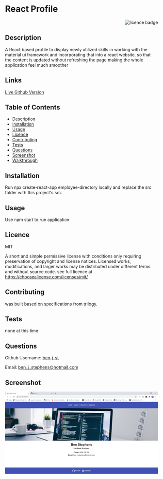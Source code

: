 # React Profile

    
<div align="right"><img alt="licence badge" src="https://img.shields.io/badge/licence-MIT-yellow"></div>

## Description 

A React based profile to display newly utilized skills in working with the material ui framework and incorporating that into a react website, so that the content is updated without refreshing the page making the whole application feel much smoother 

## Links

<a href="">Live Github Version</a>

## Table of Contents

* [Description](#Description)
* [Installation](#Installation)
* [Usage](#Usage)
* [Licence](#Licence)
* [Contributing](#Contributing)
* [Tests](#Tests)
* [Questions](#Questions)
* [Screenshot](#Screenshot)
* [Walkthrough](#Walkthrough-video)

## Installation

Run npx create-react-app employee-directory locally and replace the src folder with this project's src.

## Usage

Use npm start to run application

## Licence 

MIT

A short and simple permissive license with conditions only requiring preservation of copyright and license notices. Licensed works, modifications, and larger works may be distributed under different terms and without source code. see full licence at https://choosealicense.com/licenses/mit/

## Contributing 

was built based on specifications from trilogy.

## Tests

none at this time

## Questions

Github Username: <a href="https://github.com/ben-j-st">ben-j-st</a>

Email: ben_j_stephens@hotmail.com

## Screenshot 

![screenshot](./public/images/ReactProfile.PNG) 


